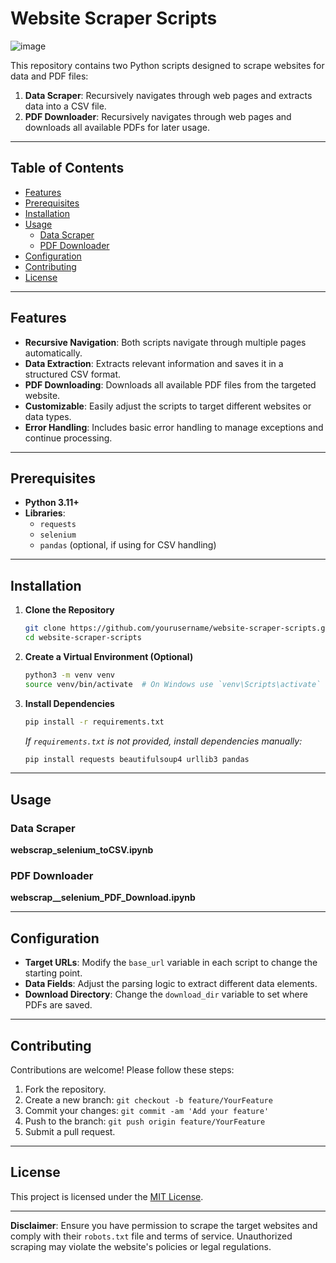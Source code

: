 # Website Scraper Scripts
![image](https://github.com/user-attachments/assets/4907f50f-e91b-4933-9bea-dbb08d9e1d98)

This repository contains two Python scripts designed to scrape websites for data and PDF files:

1. **Data Scraper**: Recursively navigates through web pages and extracts data into a CSV file.
2. **PDF Downloader**: Recursively navigates through web pages and downloads all available PDFs for later usage.

---

## Table of Contents

- [Features](#features)
- [Prerequisites](#prerequisites)
- [Installation](#installation)
- [Usage](#usage)
  - [Data Scraper](#data-scraper)
  - [PDF Downloader](#pdf-downloader)
- [Configuration](#configuration)
- [Contributing](#contributing)
- [License](#license)

---

## Features

- **Recursive Navigation**: Both scripts navigate through multiple pages automatically.
- **Data Extraction**: Extracts relevant information and saves it in a structured CSV format.
- **PDF Downloading**: Downloads all available PDF files from the targeted website.
- **Customizable**: Easily adjust the scripts to target different websites or data types.
- **Error Handling**: Includes basic error handling to manage exceptions and continue processing.

---

## Prerequisites

- **Python 3.11+**
- **Libraries**:
  - `requests`
  - `selenium`
  - `pandas` (optional, if using for CSV handling)

---

## Installation

1. **Clone the Repository**

   ```bash
   git clone https://github.com/yourusername/website-scraper-scripts.git
   cd website-scraper-scripts
   ```

2. **Create a Virtual Environment (Optional)**

   ```bash
   python3 -m venv venv
   source venv/bin/activate  # On Windows use `venv\Scripts\activate`
   ```

3. **Install Dependencies**

   ```bash
   pip install -r requirements.txt
   ```

   *If `requirements.txt` is not provided, install dependencies manually:*

   ```bash
   pip install requests beautifulsoup4 urllib3 pandas
   ```

---

## Usage

### Data Scraper

**webscrap_selenium_toCSV.ipynb**

### PDF Downloader

**webscrap__selenium_PDF_Download.ipynb**

---

## Configuration

- **Target URLs**: Modify the `base_url` variable in each script to change the starting point.
- **Data Fields**: Adjust the parsing logic to extract different data elements.
- **Download Directory**: Change the `download_dir` variable to set where PDFs are saved.

---

## Contributing

Contributions are welcome! Please follow these steps:

1. Fork the repository.
2. Create a new branch: `git checkout -b feature/YourFeature`
3. Commit your changes: `git commit -am 'Add your feature'`
4. Push to the branch: `git push origin feature/YourFeature`
5. Submit a pull request.

---

## License

This project is licensed under the [MIT License](LICENSE).

---

**Disclaimer**: Ensure you have permission to scrape the target websites and comply with their `robots.txt` file and terms of service. Unauthorized scraping may violate the website's policies or legal regulations.
